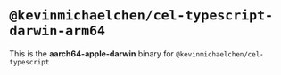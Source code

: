 # `@kevinmichaelchen/cel-typescript-darwin-arm64`

This is the **aarch64-apple-darwin** binary for `@kevinmichaelchen/cel-typescript`
